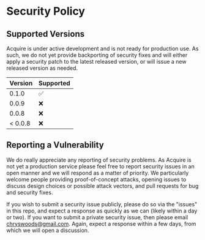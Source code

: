 # Security Policy

## Supported Versions

Acquire is under active development and is not ready for production use. As such, we do not yet provide
backporting of security fixes and will either apply a security patch to the latest released version,
or will issue a new released version as needed.

| Version | Supported          |
| ------- | ------------------ |
| 0.1.0   | :white_check_mark: |
| 0.0.9   | :x:                |
| 0.0.8   | :x:                |
| < 0.0.8 | :x:                |

## Reporting a Vulnerability

We do really appreciate any reporting of security problems. As Acquire is not yet a production service 
please feel free to report security issues in an open manner and we will respond as a matter
of priority. We particularly welcome people providing proof-of-concept attacks, opening issues
to discuss design choices or possible attack vectors, and pull requests for bug and security
fixes.

If you wish to submit a security issue publicly, please do so via the "issues" in this repo, and
expect a response as quickly as we can (likely within a day or two). If you want to submit a 
private security issue, then please email [chryswoods@gmail.com](chryswoods@gmail.com).
Again, expect a response within a few days, from which we will open a discussion.

